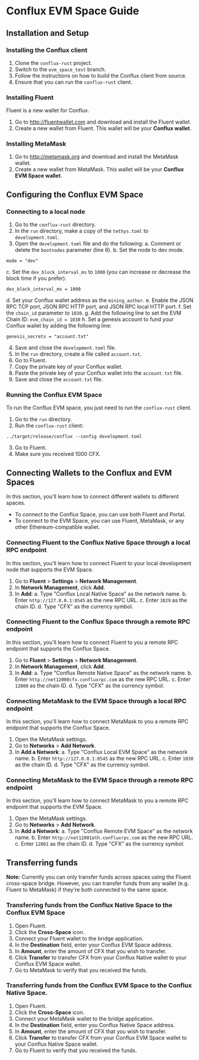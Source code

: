 # Conflux EVM Space Guide

## Installation and Setup

### Installing the Conflux client
1. Clone the `conflux-rust` project.
2. Switch to the `evm_space_test` branch.
3. Follow the instructions on how to build the Conflux client from source. 
4. Ensure that you can run the `conflux-rust` client.

### Installing Fluent

Fluent is a new wallet for Conflux.

1. Go to http://fluentwallet.com and download and install the Fluent wallet.
2. Create a new wallet from Fluent. This wallet will be your **Conflux wallet**.

### Installing MetaMask

1. Go to http://metamask.org and download and install the MetaMask wallet.
2. Create a new wallet from MetaMask. This wallet will be your **Conflux EVM Space wallet**.


## Configuring the Conflux EVM Space

### Connecting to a local node
1. Go to the `conflux-rust` directory.
2. In the `run` directory, make a copy of the `tethys.toml` to `development.toml`.
3. Open the `development.toml` file and do the following:
   a. Comment or delete the `bootnodes` parameter (line 6).
   b. Set the node to dev mode.
```
mode = "dev"
```
   c. Set the `dev_block_interval_ms` to `1000` (you can increase or decrease the block time if you prefer).
```
dev_block_interval_ms = 1000
```
   d. Set your Conflux wallet address as the `mining_author`.
   e. Enable the JSON RPC TCP port, JSON RPC HTTP port, and JSON RPC local HTTP port.
   f. Set the `chain_id` parameter to `1030`.
   g. Add the following line to set the EVM Chain ID:
    ```
    evm_chain_id = 1030
    ```
   h. Set a genesis account to fund your Conflux wallet by adding the following line:
   ```
   genesis_secrets = "account.txt"
   ```
4. Save and close the `development.toml` file.
5. In the `run` directory, create a file called `account.txt`.
6. Go to Fluent.
7. Copy the private key of your Conflux wallet.
8. Paste the private key of your Conflux wallet into the `account.txt` file. 
9. Save and close the `account.txt` file.

### Running the Conflux EVM Space

To run the Conflux EVM space, you just need to run the `conflux-rust` client.

1. Go to the `run` directory.
2. Run the `conflux-rust` client:
```
../target/release/conflux --config development.toml
```
3. Go to Fluent.
4. Make sure you received 1000 CFX.

## Connecting Wallets to the Conflux and EVM Spaces

In this section, you'll learn how to connect different wallets to different spaces.

* To connect to the Conflux Space, you can use both Fluent and Portal.
* To connect to the EVM Space, you can use Fluent, MetaMask, or any other Ethereum-compatible wallet.

### Connecting Fluent to the Conflux Native Space through a local RPC endpoint

In this section, you'll learn how to connect Fluent to your local development node that supports the EVM Space.

1. Go to **Fluent** > **Settings** > **Network Management**.
2. In **Network Management**, click **Add**.
3. In **Add**:
    a. Type "Conflux Local Native Space" as the network name.
    b. Enter `http://127.0.0.1:8545` as the new RPC URL.
    c. Enter `1029` as the chain ID.
    d. Type "CFX" as the currency symbol.

### Connecting Fluent to the Conflux Space through a remote RPC endpoint

In this section, you'll learn how to connect Fluent to you a remote RPC endpoint that supports the Conflux Space.

1. Go to **Fluent** > **Settings** > **Network Management**.
2. In **Network Management**, click **Add**.
3. In **Add**:
    a. Type "Conflux Remote Native Space" as the network name.
    b. Enter `http://net12000cfx.confluxrpc.com` as the new RPC URL.
    c. Enter `12000` as the chain ID.
    d. Type "CFX" as the currency symbol.

### Connecting MetaMask to the EVM Space through a local RPC endpoint

In this section, you'll learn how to connect MetaMask to you a remote RPC endpoint that supports the Conflux Space.

1. Open the MetaMask settings.
2. Go to **Networks** > **Add Network**.
3. In **Add a Network**:
    a. Type "Conflux Local EVM Space" as the network name.
    b. Enter `http://127.0.0.1:8545` as the new RPC URL.
    c. Enter `1030` as the chain ID.
    d. Type "CFX" as the currency symbol.

### Connecting MetaMask to the EVM Space through a remote RPC endpoint

In this section, you'll learn how to connect MetaMask to you a remote RPC endpoint that supports the EVM Space.

1. Open the MetaMask settings.
2. Go to **Networks** > **Add Network**.
3. In **Add a Network**:
    a. Type "Conflux Remote EVM Space" as the network name.
    b. Enter `http://net12001eth.confluxrpc.com` as the new RPC URL.
    c. Enter `12001` as the chain ID.
    d. Type "CFX" as the currency symbol.

## Transferring funds

**Note:** Currently you can only transfer funds across spaces using the Fluent cross-space bridge. However, you can transfer funds from any wallet (e.g. Fluent to MetaMask) if they're both connected to the same space.

### Transferring funds from the Conflux Native Space to the Conflux EVM Space

1. Open Fluent.
2. Click the **Cross-Space** icon.
3. Connect your Fluent wallet to the bridge application.
4. In the **Destination** field, enter your Conflux EVM Space address.
5. In **Amount**, enter the amount of CFX that you wish to transfer.
6. Click **Transfer** to transfer CFX from your Conflux Native wallet to your Conflux EVM Space wallet.
7. Go to MetaMask to verify that you received the funds.

### Transferring funds from the Conflux EVM Space to the Conflux Native Space.

1. Open Fluent.
2. Click the **Cross-Space** icon.
3. Connect your MetaMask wallet to the bridge application.
4. In the **Destination** field, enter you Conflux Native Space address.
5. In **Amount**, enter the amount of CFX that you wish to transfer.
6. Click **Transfer** to transfer CFX from your Conflux EVM Space wallet to your Conflux Native Space wallet.
7. Go to Fluent to verify that you received the funds.